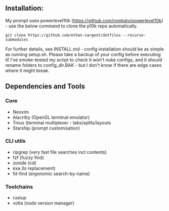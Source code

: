 
## Installation:
My prompt uses powerlevel10k (https://github.com/romkatv/powerlevel10k) - use the below command to clone the p10k repo automatically.

```
git clone https://github.com/ethan-sargent/dotfiles --recurse-submodules
```
For further details, see INSTALL.md - config installation should be as simple as running setup.sh.
Please take a backup of your config before executing it!
I've smoke-tested my script to check it won't nuke configs, and it should rename folders to config_dir.BAK - but I don't know if there are edge cases where it might break.


## Dependencies and Tools

### Core

* Neovim 
* Alacritty (OpenGL terminal emulator)
* Tmux (terminal multiplexer - tabs/splits/layouts
* Starship (prompt customisation)

### CLI utils
* ripgrep (very fast file searches incl contents)
* fzf (fuzzy find)
* zoxide (cd)
* exa (ls replacement)
* fd-find (ergonomic search-by-name)

### Toolchains

* rustup
* volta (node version manager)

